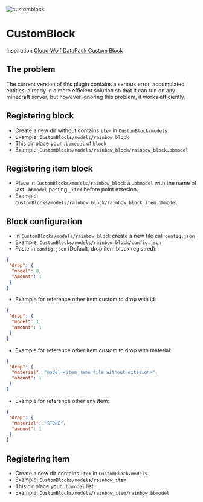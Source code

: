 ![customblock](https://user-images.githubusercontent.com/68911691/195412546-feadd07b-39e2-41a1-a9d7-b5e14bec3533.png)
# CustomBlock
Inspiration [Cloud Wolf DataPack Custom Block](https://www.youtube.com/watch?v=ENK0b_2yT1c&ab_channel=CloudWolf)
## The problem
The current version of this plugin contains a serious error, accumulated entities, already in a more efficient solution so that it can run on any minecraft server, but however ignoring this problem, it works efficiently.
## Registering block
- Create a new dir without contains `item` in `CustomBlock/models`
- Example: `CustomBlocks/models/rainbow_block`
- This dir place your `.bbmodel` of `block`
- Example: `CustomBlocks/models/rainbow_block/rainbow_block.bbmodel`
## Registering item block
- Place in `CustomBlocks/models/rainbow_block` a `.bbmodel` with the name of last `.bbmodel` pasting `_item` before point extesion.
- Example: `CustomBlocks/models/rainbow_block/rainbow_block_item.bbmodel`
## Block configuration
- In `CustomBlocks/models/rainbow_block` create a new file call `config.json`
- Example: `CustomBlocks/models/rainbow_block/config.json`
- Paste in `config.json` (Default, drop item block registred):
```json
{
 "drop": {
  "model": 0,
  "amount": 1
 }
}
```
- Example for reference other item custom to drop with id:
```json
{
 "drop": {
  "model": 1,
  "amount": 1
 }
}
```
- Example for reference other item custom to drop with material:
```json
{
 "drop": {
  "material": "model-<item_name_file_without_extesion>",
  "amount": 1
 }
}
```
- Example for reference other any item:
```json
{
 "drop": {
  "material": "STONE",
  "amount": 1
 }
}
```
## Registering item
- Create a new dir contains `item` in `CustomBlock/models`
- Example: `CustomBlocks/models/rainbow_item`
- This dir place your `.bbmodel` list
- Example: `CustomBlocks/models/rainbow_item/rainbow.bbmodel`

